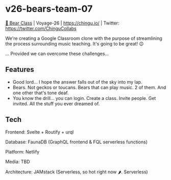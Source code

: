 # v26-bears-team-07

[🎼 Bear Class](https://bearclass.netlify.app/) | Voyage-26 | https://chingu.io/ | Twitter: https://twitter.com/ChinguCollabs

We're creating a Google Classroom clone with the purpose of streamlining the process surrounding music teaching. It's going to be great! 😉

... Provided we can overcome these challenges...

## Features

- Good lord... I hope the answer falls out of the sky into my lap.
- Bears. Not geckos or toucans. Bears that can play music. 2 of them. And one other that's tone deaf.
- You know the drill... you can login. Create a class. Invite people. Get invited. All the stuff you ever dreamed of.

## Tech

Frontend: Svelte + Routify + urql

Database: FaunaDB (GraphQL frontend & FQL serverless functions)

Platform: Netlify

Media: TBD

Architecture: JAMstack (Serverless, so hot right now 🌶. Serverless)
